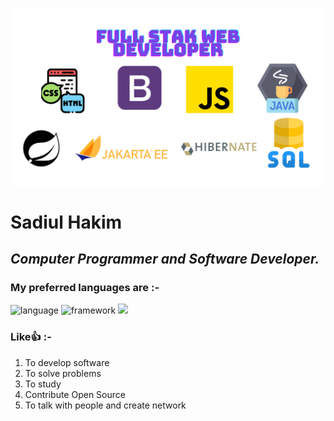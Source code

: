 
![Img](https://github.com/sadiul-hakim/sadiul-hakim/blob/main/Pic.png?raw=true)

# Sadiul Hakim
___Computer Programmer and Software Developer.___
---
### My preferred languages are :-
![language](https://img.shields.io/badge/java-17-red)
![framework](https://img.shields.io/badge/spring-framework-green)
![](https://img.shields.io/badge/spring-boot-blue)

### Like👍 :-
1. To develop software
2. To solve problems
3. To study
4. Contribute Open Source
5. To talk with people and create network

<!---
sadiul-hakim/sadiul-hakim is a ✨ special ✨ repository because its `README.md` (this file) appears on your GitHub profile.
You can click the Preview link to take a look at your changes.
--->
